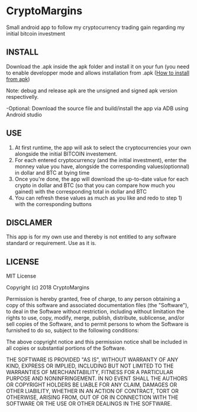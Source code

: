 # CryptoMargins
Small android app to follow my cryptocurrency trading gain regarding my initial bitcoin investment

## INSTALL

Download the .apk inside the apk folder and install it on your fun (you need to enable developper mode and allows installation from .apk ([How to install from apk](https://www.wikihow.tech/Install-APK-Files-on-Android))

Note: debug and release apk are the unsigned and signed apk version respectivelly.

-Optional:
Download the source file and build/install the app via ADB using Android studio

## USE

1. At first runtime, the app will ask to select the cryptocurrencies your own alongside the initial BITCOIN investement.
2. For each entered cryptocurrency (and the initial investment), enter the monney value you have, alongside the corresponding values(optionnal) in dollar and BTC at bying time
3. Once you're done, the app will download the up-to-date value for each crypto in dollar and BTC (so that you can compare how much you gained) with the corresponding total in dollar and BTC
4. You can refresh these values as much as you like and redo to step 1) with the corresponding buttons

## DISCLAMER

This app is for my own use and thereby is not entitled to any software standard or requirement. Use as it is.

## LICENSE

MIT License

Copyright (c) 2018 CryptoMargins

Permission is hereby granted, free of charge, to any person obtaining a copy
of this software and associated documentation files (the "Software"), to deal
in the Software without restriction, including without limitation the rights
to use, copy, modify, merge, publish, distribute, sublicense, and/or sell
copies of the Software, and to permit persons to whom the Software is
furnished to do so, subject to the following conditions:

The above copyright notice and this permission notice shall be included in all
copies or substantial portions of the Software.

THE SOFTWARE IS PROVIDED "AS IS", WITHOUT WARRANTY OF ANY KIND, EXPRESS OR
IMPLIED, INCLUDING BUT NOT LIMITED TO THE WARRANTIES OF MERCHANTABILITY,
FITNESS FOR A PARTICULAR PURPOSE AND NONINFRINGEMENT. IN NO EVENT SHALL THE
AUTHORS OR COPYRIGHT HOLDERS BE LIABLE FOR ANY CLAIM, DAMAGES OR OTHER
LIABILITY, WHETHER IN AN ACTION OF CONTRACT, TORT OR OTHERWISE, ARISING FROM,
OUT OF OR IN CONNECTION WITH THE SOFTWARE OR THE USE OR OTHER DEALINGS IN THE
SOFTWARE.


